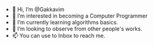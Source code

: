 - 👋 Hi, I’m @Gakkavim
- 👀 I’m interested in becoming a Computer Programmer
- 🌱 I’m currently learning algorithms basics.
- 💞️ I’m looking to observe from other people's works.
- 📫 You can use to Inbox to reach me.

<!---
Gakkavim/Gakkavim is a ✨ special ✨ repository because its `README.md` (this file) appears on your GitHub profile.
You can click the Preview link to take a look at your changes.
--->
